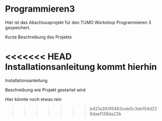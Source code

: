 # Programmieren3

Hier ist das Abschlussprojekt für den TUMO Workshop Programmieren 3 gespeichert.

Kurze Beschreibung des Projekts

<<<<<<< HEAD
Installationsanleitung kommt hierhin
=======
Installationsanleitung

Beschreibung wie Projekt gestartet wird


Hier könnte noch etwas rein
>>>>>>> b421a393f6463ceb0c3de154d226daef138da22b
